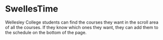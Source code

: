 SwellesTime
==============

Wellesley College students can find the courses they want in the scroll area of all the courses. If they know which ones they want, they can add them to the schedule on the bottom of the page.
